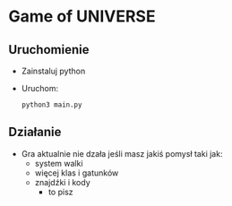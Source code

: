 # Game of UNIVERSE

## Uruchomienie

* Zainstaluj python
* Uruchom:

    ```python3 main.py```

## Działanie

* Gra aktualnie nie dzała jeśli masz jakiś pomysł taki jak:
  * system walki
  * więcej klas i gatunków
  * znajdźki i kody
    * to pisz
    